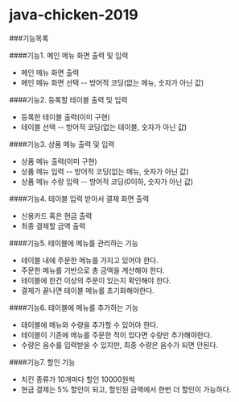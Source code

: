 # java-chicken-2019

###기능목록

####기능1. 메인 메뉴 화면 출력 및 입력
- 메인 메뉴 화면 출력
- 메인 메뉴 화면 선택 -- 방어적 코딩(없는 메뉴, 숫자가 아닌 값)

####기능2. 등록할 테이블 출력 및 입력
- 등록한 테이블 출력(이미 구현)
- 테이블 선택 -- 방어적 코딩(없는 테이블, 숫자가 아닌 값)

####기능3. 상품 메뉴 출력 및 입력
- 상품 메뉴 출력(이미 구현)
- 상품 메뉴 입력 -- 방어적 코딩(없는 메뉴, 숫자가 아닌 값)
- 상품 메뉴 수량 입력 -- 방어적 코딩(0이하, 숫자가 아닌 값)

####기능4. 테이블 입력 받아서 결제 화면 출력
- 신용카드 혹은 현금 출력
- 최종 결제할 금액 출력

####기능5. 테이블에 메뉴를 관리하는 기능
- 테이블 내에 주문한 메뉴를 가지고 있어야 한다.
- 주문한 메뉴를 기반으로 총 금액을 계산해야 한다.
- 테이블에 한건 이상의 주문이 있는지 확인해야 한다.
- 결제가 끝나면 테이블 메뉴를 초기화해야한다.

####기능6. 테이블에 메뉴를 추가하는 기능
- 테이블에 메뉴와 수량을 추가할 수 있어야 한다.
- 테이블이 기존에 메뉴를 주문한 적이 있다면 수량만 추가해야한다.
- 수량은 음수를 입력받을 수 있지만, 최종 수량은 음수가 되면 안된다.

####기능7. 할인 기능
- 치킨 종류가 10개마다 할인 10000원씩
- 현금 결제는 5% 할인이 되고, 할인된 금액에서 한번 더 할인이 가능하다.
